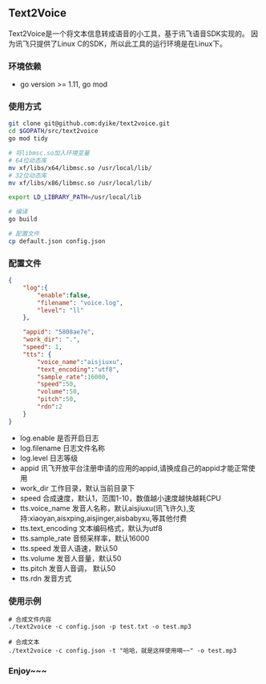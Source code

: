 ## Text2Voice 

Text2Voice是一个将文本信息转成语音的小工具，基于讯飞语音SDK实现的。
因为讯飞只提供了Linux C的SDK，所以此工具的运行环境是在Linux下。


### 环境依赖

* go version >= 1.11, go mod


### 使用方式

```bash 
git clone git@github.com:dyike/text2voice.git
cd $GOPATH/src/text2voice 
go mod tidy

# 将libmsc.so加入环境变量
# 64位动态库
mv xf/libs/x64/libmsc.so /usr/local/lib/
# 32位动态库
mv xf/libs/x86/libmsc.so /usr/local/lib/

export LD_LIBRARY_PATH=/usr/local/lib

# 编译
go build 

# 配置文件
cp default.json config.json
```

### 配置文件

```json
{
    "log":{
        "enable":false,
        "filename": "voice.log",
        "level": "ll"
    },

    "appid": "5808ae7e",
    "work_dir": ".",
    "speed": 1,
    "tts": {
        "voice_name":"aisjiuxu", 
        "text_encoding":"utf8", 
        "sample_rate":16000,
        "speed":50, 
        "volume":50, 
        "pitch":50, 
        "rdn":2
    }
}
```
* log.enable 是否开启日志
* log.filename 日志文件名称
* log.level 日志等级
* appid 讯飞开放平台注册申请的应用的appid,请换成自己的appid才能正常使用
* work_dir 工作目录，默认当前目录下
* speed 合成速度，默认1，范围1-10，数值越小速度越快越耗CPU
* tts.voice_name 发音人名称，默认aisjiuxu(讯飞许久),支持:xiaoyan,aisxping,aisjinger,aisbabyxu,等其他付费
* tts.text_encoding 文本编码格式，默认为utf8
* tts.sample_rate 音频采样率，默认16000 
* tts.speed 发音人语速，默认50
* tts.volume 发音人音量，默认50
* tts.pitch 发音人音调， 默认50 
* tts.rdn 发音方式


### 使用示例

```
# 合成文件内容
./text2voice -c config.json -p test.txt -o test.mp3

# 合成文本
./text2voice -c config.json -t "哈哈，就是这样使用嘀~~" -o test.mp3
```

### Enjoy~~~
